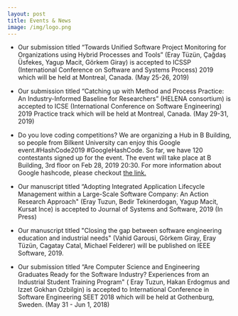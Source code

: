 ```yaml
---
layout: post
title: Events & News
image: /img/logo.png
---
```


- Our submission titled “Towards Unified Software Project Monitoring for Organizations using Hybrid Processes and Tools” (Eray Tüzün, Çağdaş Üsfekes, Yagup Macit, Görkem Giray) is accepted to ICSSP (International Conference on Software and Systems Process) 2019 which will be held at Montreal, Canada. (May 25-26, 2019)

- Our submission titled “Catching up with Method and Process Practice: An Industry-Informed Baseline for Researchers” (HELENA consortium) is accepted to ICSE (International Conference on Software Engineering) 2019 Practice track which will be held at Montreal, Canada. (May 29-31, 2019)

- Do you love coding competitions? We are organizing a Hub in B Building, so people from Bilkent University can enjoy this Google event.#HashCode2019 #GoogleHashCode. So far, we have 120 contestants signed up for the event.  The event will take place at B Building, 3rd floor on Feb 28, 2019 20:30. For more information about Google hashcode, please checkout [the link.](https://codingcompetitions.withgoogle.com/hashcode/) 

- Our manuscript titled “Adopting Integrated Application Lifecycle Management within a Large-Scale Software Company: An Action Research Approach" (Eray Tuzun, Bedir Tekinerdogan, Yagup Macit, Kursat Ince) is accepted to Journal of Systems and Software, 2019 (In Press)

- Our manuscript titled "Closing the gap between software engineering education and industrial needs" (Vahid Garousi, Görkem Giray, Eray Tüzün, Cagatay Catal, Michael Felderer) will be published on IEEE Software, 2019.

- Our submission titled “Are Computer Science and Engineering Graduates Ready for the Software Industry? Experiences from an Industrial Student Training Program" ( Eray Tuzun, Hakan Erdogmus and Izzet Gokhan Ozbilgin) is accepted to International Conference in Software Engineering SEET 2018 which will be held at Gothenburg, Sweden. (May 31 - Jun 1, 2018)

